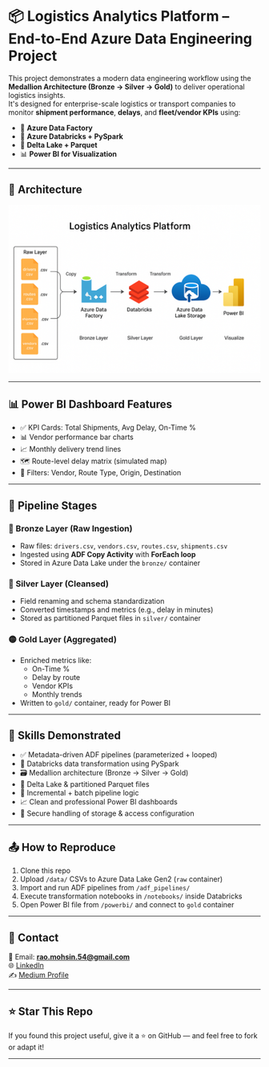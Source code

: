 # 📦 Logistics Analytics Platform – End-to-End Azure Data Engineering Project

This project demonstrates a modern data engineering workflow using the **Medallion Architecture (Bronze → Silver → Gold)** to deliver operational logistics insights.  
It's designed for enterprise-scale logistics or transport companies to monitor **shipment performance**, **delays**, and **fleet/vendor KPIs** using:

- 🚛 **Azure Data Factory**  
- 🚀 **Azure Databricks + PySpark**  
- 📁 **Delta Lake + Parquet**  
- 📊 **Power BI for Visualization**

---

## 🧱 Architecture

![Architecture Diagram](architecture/Architecture%20Diagram.png)

---

## 📊 Power BI Dashboard Features

- ✅ KPI Cards: Total Shipments, Avg Delay, On-Time %
- 📊 Vendor performance bar charts
- 📈 Monthly delivery trend lines
- 🗺️ Route-level delay matrix (simulated map)
- 🎯 Filters: Vendor, Route Type, Origin, Destination

---

## 📌 Pipeline Stages

### 🔹 Bronze Layer (Raw Ingestion)
- Raw files: `drivers.csv`, `vendors.csv`, `routes.csv`, `shipments.csv`
- Ingested using **ADF Copy Activity** with **ForEach loop**
- Stored in Azure Data Lake under the `bronze/` container

### 🔸 Silver Layer (Cleansed)
- Field renaming and schema standardization
- Converted timestamps and metrics (e.g., delay in minutes)
- Stored as partitioned Parquet files in `silver/` container

### 🟡 Gold Layer (Aggregated)
- Enriched metrics like:
  - On-Time %
  - Delay by route
  - Vendor KPIs
  - Monthly trends
- Written to `gold/` container, ready for Power BI

---

## 🧠 Skills Demonstrated

- ✅ Metadata-driven ADF pipelines (parameterized + looped)
- 🧠 Databricks data transformation using PySpark
- 🗃️ Medallion architecture (Bronze → Silver → Gold)
- 💾 Delta Lake & partitioned Parquet files
- 📅 Incremental + batch pipeline logic
- 📈 Clean and professional Power BI dashboards
- 🔐 Secure handling of storage & access configuration

---

## 📤 How to Reproduce

1. Clone this repo
2. Upload `/data/` CSVs to Azure Data Lake Gen2 (`raw` container)
3. Import and run ADF pipelines from `/adf_pipelines/`
4. Execute transformation notebooks in `/notebooks/` inside Databricks
5. Open Power BI file from `/powerbi/` and connect to `gold` container

---

## 📩 Contact

📧 Email: **rao.mohsin.54@gmail.com**  
🌐 [LinkedIn](https://www.linkedin.com/in/mohsin-mukhtiar/)  
✍️ [Medium Profile](https://medium.com/@rao.mohsin.54)

---

## ⭐ Star This Repo

If you found this project useful, give it a ⭐ on GitHub — and feel free to fork or adapt it!

---
